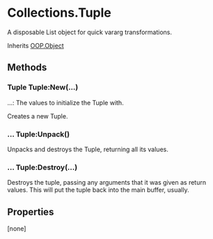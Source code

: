 # Collections.Tuple
A disposable List object for quick vararg transformations.

Inherits [OOP.Object](Classes/OOP.Object.md)

## Methods
### Tuple Tuple:New(...)

...: The values to initialize the Tuple with.

Creates a new Tuple.


### ... Tuple:Unpack()

Unpacks and destroys the Tuple, returning all its values.


### ... Tuple:Destroy(...)

Destroys the tuple, passing any arguments that it was given as return values.
This will put the tuple back into the main buffer, usually.


## Properties
[none]
